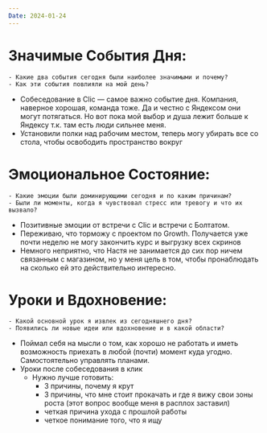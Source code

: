 ```yaml
---
Date: 2024-01-24
---
```



# **Значимые События Дня:**
```
- Какие два события сегодня были наиболее значимыми и почему?
- Как эти события повлияли на мой день?
```
- Собеседование в Clic — самое важно событие дня. Компания, наверное хорошая, команда тоже. Да и честно с Яндексом они могут потягаться. Но вот пока мой выбор и душа лежит больше к Яндексу т.к. там есть люди сильнее меня. 
- Установили полки над рабочим местом, теперь могу убирать все со стола, чтобы освободить пространство вокруг

#  **Эмоциональное Состояние:**
```
- Какие эмоции были доминирующими сегодня и по каким причинам?
- Были ли моменты, когда я чувствовал стресс или тревогу и что их вызвало?
```
- Позитивные эмоции от встречи с Clic и встречи с Болтатом.
- Переживаю, что торможу с проектом по Growth. Получается уже почти неделю не могу закончить курс и выгрузку всех скринов
- Немного неприятно, что Настя не занимается до сих пор ничем связанным с магазином, но у меня цель в том, чтобы пронаблюдать на сколько ей это действительно интересно. 

# Уроки и Вдохновение:
```
- Какой основной урок я извлек из сегодняшнего дня?
- Появились ли новые идеи или вдохновение и в какой области?
```
- Поймал себя на мысли о том, как хорошо не работать и иметь возможность приехать в любой (почти) момент куда угодно. Самостоятельно управлять планами. 
- Уроки после собеседования в клик
	- Нужно лучше готовить: 
		- 3 причины, почему я крут
		- 3 причины, что мне стоит прокачать и где я вижу свои зоны роста (этот вопрос вообще меня в расплох заставил)
		- четкая причина ухода с прошлой работы 
		- четкое понимание того, что я ищу
